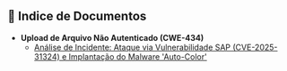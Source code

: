 ## 📂 Indice de Documentos

- **Upload de Arquivo Não Autenticado (CWE-434)**
    * [Análise de Incidente: Ataque via Vulnerabilidade SAP (CVE-2025-31324) e Implantação do Malware 'Auto-Color'](./Malware%20'Auto-Color'%20-%20Vulnerabilidade%20SAP)
